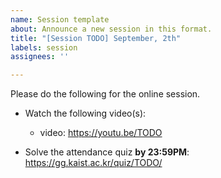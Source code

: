 ```yaml
---
name: Session template
about: Announce a new session in this format.
title: "[Session TODO] September, 2th"
labels: session
assignees: ''

---
```


Please do the following for the online session.

- Watch the following video(s):
    + video: https://youtu.be/TODO

- Solve the attendance quiz **by 23:59PM**: https://gg.kaist.ac.kr/quiz/TODO/
